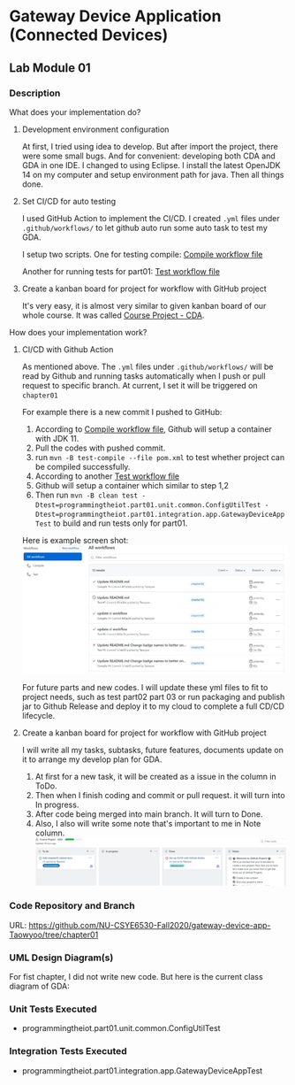 # Gateway Device Application (Connected Devices)

## Lab Module 01

<!-- Be sure to implement all the PIOT-GDA-* issues (requirements) listed at [PIOT-INF-01-001 - Chapter 01](https://github.com/orgs/programming-the-iot/projects/1#column-9974937). -->

### Description

<!-- NOTE: Include two full paragraphs describing your implementation approach by answering the questions listed below. -->

What does your implementation do?

1. Development environment configuration
    
    At first, I tried using idea to develop. But after import the project, there were some small bugs. And for convenient: developing both CDA and GDA in one IDE. I changed to using Eclipse. I install the latest OpenJDK 14 on my computer and setup environment path for java. Then all things done.

2. Set CI/CD for auto testing
   
    I used GitHub Action to implement the CI/CD. I created `.yml` files under `.github/workflows/` to let github auto run some auto task to test my GDA.

    I setup two scripts. One for testing compile: [Compile workflow file](../../.github/workflows/maven2.yml)

    Another for running tests for part01: [Test workflow file](../../.github/workflows/maven.yml)

3. Create a kanban board for project for workflow with GitHub project
   
    It's very easy, it is almost very similar to given kanban board of our whole course.
    It was called [Course Project - CDA](https://github.com/NU-CSYE6530-Fall2020/constrained-device-app-Taowyoo/projects/1).

How does your implementation work?

1. CI/CD with Github Action
   
    As mentioned above. The `.yml` files under `.github/workflows/` will be read by Github and running tasks automatically when I push or pull request to specific branch. At current, I set it will be triggered on `chapter01`

    For example there is a new commit I pushed to GitHub:

    1. According to [Compile workflow file](../../.github/workflows/maven2.yml), Github will setup a container with JDK 11.
    2. Pull the codes with pushed commit.
    3. run `mvn -B test-compile --file pom.xml` to test whether project can be compiled successfully.
    4. According to another [Test workflow file](../../.github/workflows/maven.yml)
    5. Github will setup a container which similar to step 1,2
    6. Then run `mvn -B clean test -Dtest=programmingtheiot.part01.unit.common.ConfigUtilTest -Dtest=programmingtheiot.part01.integration.app.GatewayDeviceAppTest` to build and run tests only for part01.
    
    Here is example screen shot:
    ![Github Action](./GithubAction.JPG)

    For future parts and new codes. I will update these yml files to fit to project needs, such as test part02 part 03 or run packaging and publish jar to Github Release and deploy it to my cloud to complete a full CD/CD lifecycle.

2. Create a kanban board for project for workflow with GitHub project

    I will write all my tasks, subtasks, future features, documents update on it to arrange my develop plan for GDA.
    1. At first for a new task, it will be created as a issue in the column in ToDo.
    2. Then when I finish coding and commit or pull request. it will turn into In progress.
    3. After code being merged into main branch. It will turn to Done.
    4. Also, I also will write some note that's important to me in Note column.
    ![workflow](./workflow.JPG)

### Code Repository and Branch

<!-- NOTE: Be sure to include the branch (e.g. https://github.com/programming-the-iot/python-components/tree/alpha001). -->

URL: https://github.com/NU-CSYE6530-Fall2020/gateway-device-app-Taowyoo/tree/chapter01

### UML Design Diagram(s)

<!-- NOTE: Include one or more UML designs representing your solution. It's expected each
diagram you provide will look similar to, but not the same as, its counterpart in the
book [Programming the IoT](https://learning.oreilly.com/library/view/programming-the-internet/9781492081401/). -->

For fist chapter, I did not write new code. But here is the current class diagram of GDA:


### Unit Tests Executed

<!-- NOTE: TA's will execute your unit tests. You only need to list each test case below
(e.g. ConfigUtilTest, DataUtilTest, etc). Be sure to include all previous tests, too,
since you need to ensure you haven't introduced regressions. -->

- programmingtheiot.part01.unit.common.ConfigUtilTest

### Integration Tests Executed

<!-- NOTE: TA's will execute most of your integration tests using their own environment, with
some exceptions (such as your cloud connectivity tests). In such cases, they'll review
your code to ensure it's correct. As for the tests you execute, you only need to list each
test case below (e.g. SensorSimAdapterManagerTest, DeviceDataManagerTest, etc.) -->

- programmingtheiot.part01.integration.app.GatewayDeviceAppTest
